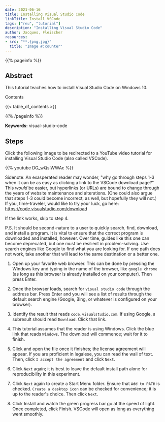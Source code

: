 ```yaml
---
date: 2021-06-16
title: Installing Visual Studio Code
linkTitle: Install VSCode
tags: ["reu", "tutorial"]
description: "Installing Visual Studio Code"
author: Jacques, Fleischer
resources:
- src: "**.{png,jpg}"
  title: "Image #:counter"
---
```



{{% pageinfo %}}

## Abstract

This tutorial teaches how to install Visual Studio Code on Windows 10. 

Contents

{{< table_of_contents >}}

{{% /pageinfo %}}

**Keywords:** visual-studio-code


## Steps

Click the following image to be redirected to a YouTube video tutorial for installing Visual Studio Code (also called VSCode).

{{% youtube DG_wQslWWAc %}}

Sidenote: An exasperated reader may wonder, "why go through steps 1-3 when it can be as easy as clicking a link to the VSCode download page?" This *would* be easier, but hyperlinks (or URLs) are bound to change through the years of website maintenance and alterations. (One could also argue that steps 1-3 could become incorrect, as well, but hopefully they will not.) If you, time-traveler, would like to try your luck, go here: https://code.visualstudio.com/download

If the link works, skip to step 4.

P.S. It should be second-nature to a user to quickly search, find, download, and install a program. It is vital to ensure that the correct program is downloaded and installed, however. Over time, guides like this one can become deprecated, but one must be resilient in problem-solving. Use search engines like Google to find what you are looking for. If one path does not work, take another that will lead to the same destination or a better one.

1. Open up your favorite web browser. This can be done by pressing the Windows key and typing in the name of the browser, like `google chrome` (as long as this browser is already installed on your computer). Then press Enter.

2. Once the browser loads, search for `visual studio code` through the address bar. Press Enter and you will see a list of results through the default search engine (Google, Bing, or whatever is configured on your browser).

3. Identify the result that reads `code.visualstudio.com`. If using Google, a subresult should read `Download`. Click that link.

4. This tutorial assumes that the reader is using Windows. Click the blue link that reads `Windows`. The download will commence; wait for it to finish.

5. Click and open the file once it finishes; the license agreement will appear. If you are proficient in legalese, you can read the wall of text. Then, click `I accept the agreement` and click `Next`.

6. Click `Next` again; it is best to leave the default install path alone for reproducibility in this experiment.

7. Click `Next` again to create a Start Menu folder. Ensure that `Add to PATH` is checked. `Create a desktop icon` can be checked for convenience; it is up to the reader's choice. Then click `Next`.

8. Click Install and watch the green progress bar go at the speed of light. Once completed, click Finish. VSCode will open as long as everything went smoothly.
